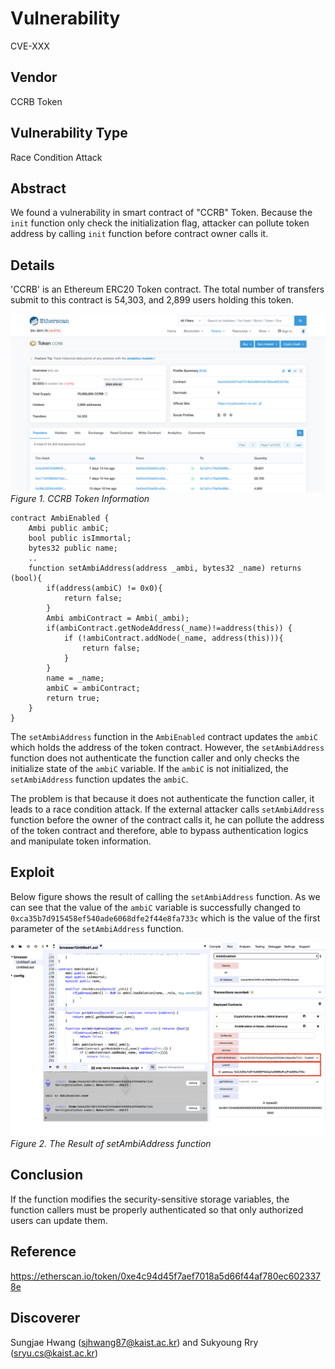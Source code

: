 # Vulnerability
CVE-XXX

## Vendor
CCRB Token

## Vulnerability Type
Race Condition Attack

## Abstract
We found a vulnerability in smart contract of "CCRB" Token.
Because the `init` function only check the initialization flag, attacker can pollute token address by calling `init` function before contract owner calls it.

## Details
'CCRB' is an Ethereum ERC20 Token contract. The total number of transfers submit to this contract is 54,303, and 2,899 users holding this token.

![](./img/vis_04_1.png)
  *Figure 1. CCRB Token Information*


```
contract AmbiEnabled {
    Ambi public ambiC;
    bool public isImmortal;
    bytes32 public name;
    ..
    function setAmbiAddress(address _ambi, bytes32 _name) returns (bool){
        if(address(ambiC) != 0x0){
            return false;
        }
        Ambi ambiContract = Ambi(_ambi);
        if(ambiContract.getNodeAddress(_name)!=address(this)) {
            if (!ambiContract.addNode(_name, address(this))){
                return false;
            }
        }
        name = _name;
        ambiC = ambiContract;
        return true;
    }
}
```

The `setAmbiAddress` function in the `AmbiEnabled` contract updates the `ambiC` which holds the address of the token contract.
However, the `setAmbiAddress` function does not authenticate the function caller and only checks the initialize state of the `ambiC` variable. If the `ambiC` is not initialized, the `setAmbiAddress` function updates the `ambiC`.

The problem is that because it does not authenticate the function caller, it leads to a race condition attack.
If the external attacker calls `setAmbiAddress` function before the owner of the contract calls it, he can pollute the address of the token contract and therefore, able to bypass authentication logics and manipulate token information.

## Exploit
Below figure shows the result of calling the `setAmbiAddress` function.
As we can see that the value of the `ambiC` variable is successfully changed to `0xca35b7d915458ef540ade6068dfe2f44e8fa733c` which is the value of the first parameter of the `setAmbiAddress` function.

  ![](./img/vis_04_2.png)
  *Figure 2. The Result of setAmbiAddress function*

## Conclusion
If the function modifies the security-sensitive storage variables, the function callers must be properly authenticated so that only authorized users can update them.

## Reference
https://etherscan.io/token/0xe4c94d45f7aef7018a5d66f44af780ec6023378e


## Discoverer
Sungjae Hwang (sjhwang87@kaist.ac.kr) and Sukyoung Rry (sryu.cs@kaist.ac.kr)
